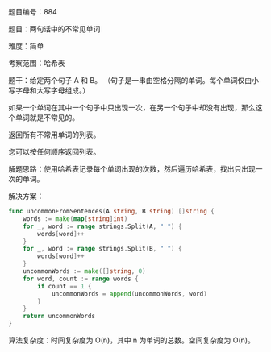 题目编号：884

题目：两句话中的不常见单词

难度：简单

考察范围：哈希表

题干：给定两个句子 A 和 B。 （句子是一串由空格分隔的单词。每个单词仅由小写字母和大写字母组成。）

如果一个单词在其中一个句子中只出现一次，在另一个句子中却没有出现，那么这个单词就是不常见的。

返回所有不常用单词的列表。

您可以按任何顺序返回列表。

解题思路：使用哈希表记录每个单词出现的次数，然后遍历哈希表，找出只出现一次的单词。

解决方案：

```go
func uncommonFromSentences(A string, B string) []string {
    words := make(map[string]int)
    for _, word := range strings.Split(A, " ") {
        words[word]++
    }
    for _, word := range strings.Split(B, " ") {
        words[word]++
    }
    uncommonWords := make([]string, 0)
    for word, count := range words {
        if count == 1 {
            uncommonWords = append(uncommonWords, word)
        }
    }
    return uncommonWords
}
```

算法复杂度：时间复杂度为 O(n)，其中 n 为单词的总数。空间复杂度为 O(n)。